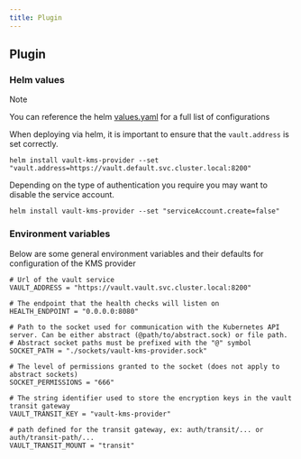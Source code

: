 ```yaml
---
title: Plugin
---
```


## Plugin

### Helm values

> [!NOTE]
> You can reference the helm [values.yaml](https://github.com/Ruddickmg/vault-kms-provider/blob/main/helm/values.yaml) for a full list of configurations

When deploying via helm, it is important to ensure that the `vault.address` is set correctly.

```shell
helm install vault-kms-provider --set "vault.address=https://vault.default.svc.cluster.local:8200"
```

Depending on the type of authentication you require you may want to disable the service account.

```shell
helm install vault-kms-provider --set "serviceAccount.create=false"
```

### Environment variables

Below are some general environment variables and their defaults for configuration of the KMS provider

```hcl
# Url of the vault service
VAULT_ADDRESS = "https://vault.vault.svc.cluster.local:8200"

# The endpoint that the health checks will listen on
HEALTH_ENDPOINT = "0.0.0.0:8080"

# Path to the socket used for communication with the Kubernetes API server. Can be either abstract (@path/to/abstract.sock) or file path.
# Abstract socket paths must be prefixed with the "@" symbol
SOCKET_PATH = "./sockets/vault-kms-provider.sock"

# The level of permissions granted to the socket (does not apply to abstract sockets)
SOCKET_PERMISSIONS = "666"

# The string identifier used to store the encryption keys in the vault transit gateway
VAULT_TRANSIT_KEY = "vault-kms-provider"

# path defined for the transit gateway, ex: auth/transit/... or auth/transit-path/...
VAULT_TRANSIT_MOUNT = "transit"
```